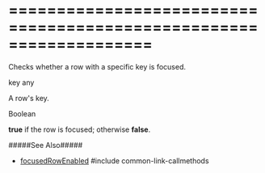 ===================================================================
===================================================================

<!--shortDescription-->
Checks whether a row with a specific key is focused.
<!--/shortDescription-->

<!--paramName1-->key<!--/paramName1-->
<!--paramType1-->any<!--/paramType1-->
<!--paramDescription1-->
A row's key.
<!--/paramDescription1-->

<!--returnType-->Boolean<!--/returnType-->
<!--returnDescription-->
**true** if the row is focused; otherwise **false**.
<!--/returnDescription-->

<!--fullDescription-->
#####See Also#####
- [focusedRowEnabled]({basewidgetpath}/Configuration/#focusedRowEnabled)
#include common-link-callmethods
<!--/fullDescription-->
